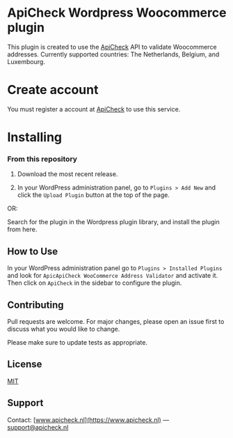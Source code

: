 ApiCheck Wordpress Woocommerce plugin
=============

This plugin is created to use the [ApiCheck](https://apicheck.nl) API to validate Woocommerce addresses.
Currently supported countries: The Netherlands, Belgium, and Luxembourg.

Create account
=============

You must register a account at [ApiCheck](https://app.apicheck.nl/authentication/register) to use this service.

Installing
=============

### From this repository

1. Download the most recent release.

2. In your WordPress administration panel, go to `Plugins > Add New` and click the `Upload Plugin` button at the top of the page.

OR:

Search for the plugin in the Wordpress plugin library, and install the plugin from here.

## How to Use

In your WordPress administration panel go to `Plugins > Installed Plugins` and look for `ApicApiCheck WooCommerce Address Validator` and activate it. Then click on `ApiCheck` in the sidebar to configure the plugin.

## Contributing
Pull requests are welcome. For major changes, please open an issue first to discuss what you would like to change.

Please make sure to update tests as appropriate.

## License
[MIT](https://choosealicense.com/licenses/mit/)

## Support
Contact: [www.apicheck.nl](https://www.apicheck.nl) — support@apicheck.nl